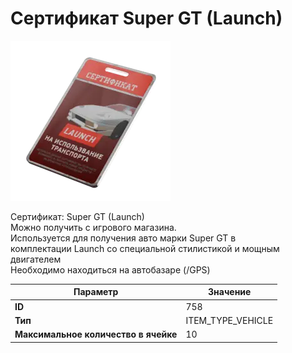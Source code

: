 # Сертификат Super GT (Launch)

![Item Image](../img/758.webp?raw=true)

Сертификат: Super GT (Launch)<br>Можно получить с игрового магазина.<br>Используется для получения авто марки Super GT в<br>комплектации Launch со специальной стилистикой и мощным двигателем<br>Необходимо находиться на автобазаре (/GPS)


| Параметр | Значение |
|----------|----------|
| **ID** | 758 |
| **Тип** | ITEM_TYPE_VEHICLE |
| **Максимальное количество в ячейке** | 10 |

